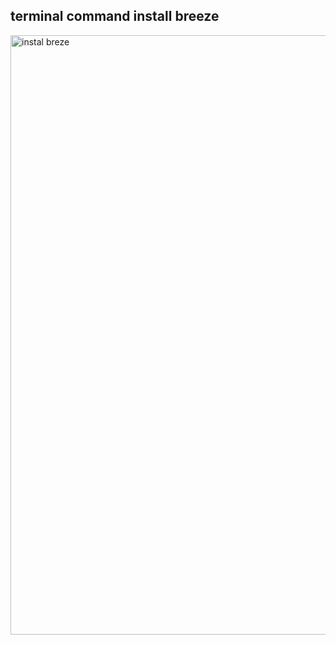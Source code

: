 <h2> terminal command install breeze</h2>

<img width="959" alt="instal breze" src="https://github.com/user-attachments/assets/823750a2-e8fe-4ec7-8e1d-c76f550b17da" />
